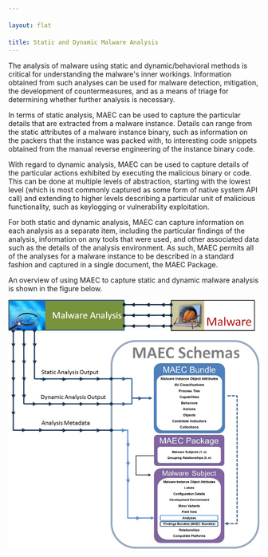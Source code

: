 ```yaml
---

layout: flat

title: Static and Dynamic Malware Analysis
---
```




The analysis of malware using static and dynamic/behavioral methods is critical for understanding the malware's inner workings.  Information obtained from such analyses can be used for malware detection, mitigation, the development of countermeasures, and as a means of triage for determining whether further analysis is necessary. 

In terms of static analysis, MAEC can be used to capture the particular details that are extracted from a malware instance.  Details can range from the static attributes of a malware instance binary, such as information on the packers that the instance was packed with, to interesting code snippets obtained from the manual reverse engineering of the instance binary code.

With regard to dynamic analysis, MAEC can be used to capture details of the particular actions exhibited by executing the malicious binary or code. This can be done at multiple levels of abstraction, starting with the lowest level (which is most commonly captured as some form of native system API call) and extending to higher levels describing a particular unit of malicious functionality, such as keylogging or vulnerability exploitation. 

For both static and dynamic analysis, MAEC can capture information on each analysis as a separate item, including the particular findings of the analysis, information on any tools that were used, and other associated data such as the details of the analysis environment. As such, MAEC permits all of the analyses for a malware instance to be described in a standard fashion and captured in a single document, the MAEC Package.

An overview of using MAEC to capture static and dynamic malware analysis is shown in the figure below.

<img src="malwareanalysis.png" alt="Malware analysis with MAEC" class="aside-text"/>

